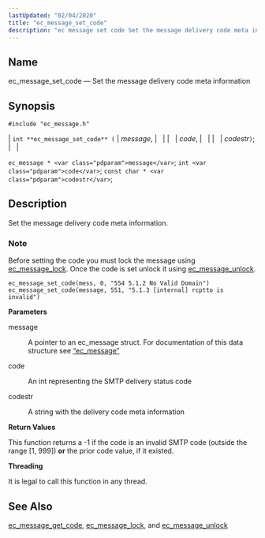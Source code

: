 ```yaml
---
lastUpdated: "02/04/2020"
title: "ec_message_set_code"
description: "ec message set code Set the message delivery code meta information int ec message set code message code codestr ec message message int code const char codestr Set the message delivery code meta information Before setting the code you must lock the message using ec message lock Once the code..."
---
```


<a name="apis.ec_message_set_code"></a> 
## Name

ec_message_set_code — Set the message delivery code meta information

## Synopsis

`#include "ec_message.h"`

| `int **ec_message_set_code** (` | <var class="pdparam">message</var>, |   |
|   | <var class="pdparam">code</var>, |   |
|   | <var class="pdparam">codestr</var>`)`; |   |

`ec_message * <var class="pdparam">message</var>`;
`int <var class="pdparam">code</var>`;
`const char * <var class="pdparam">codestr</var>`;<a name="idp57015312"></a> 
## Description

Set the message delivery code meta information.

### Note

Before setting the code you must lock the message using [ec_message_lock](/momentum/3/3-api/apis-ec-message-lock). Once the code is set unlock it using [ec_message_unlock](/momentum/3/3-api/apis-ec-message-unlock).

<a name="idp57018656"></a> 


```
ec_message_set_code(mess, 0, "554 5.1.2 No Valid Domain")
ec_message_set_code(message, 551, "5.1.3 [internal] rcptto is invalid")
```

**<a name="idp57020384"></a> Parameters**

<dl class="variablelist">

<dt>message</dt>

<dd>

A pointer to an ec_message struct. For documentation of this data structure see [“ec_message”](/momentum/3/3-api/structs-ec-message)

</dd>

<dt>code</dt>

<dd>

An int representing the SMTP delivery status code

</dd>

<dt>codestr</dt>

<dd>

A string with the delivery code meta information

</dd>

</dl>

**<a name="idp57027488"></a> Return Values**

This function returns a -1 if the code is an invalid SMTP code (outside the range [1, 999]) **or** the prior code value, if it existed.

**<a name="idp57029232"></a> Threading**

It is legal to call this function in any thread.

<a name="idp57030336"></a> 
## See Also

[ec_message_get_code](/momentum/3/3-api/apis-ec-message-get-code), [ec_message_lock](/momentum/3/3-api/apis-ec-message-lock), and [ec_message_unlock](/momentum/3/3-api/apis-ec-message-unlock)